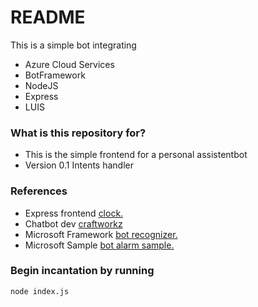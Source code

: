 # README #

This is a simple bot integrating 

* Azure Cloud Services
* BotFramework
* NodeJS
* Express 
* LUIS

### What is this repository for? ###

* This is the simple frontend for a personal assistentbot
* Version 0.1 Intents handler

### References ###

* Express frontend [clock.](https://www.clock.co.uk/insight/a-simple-website-in-node-js-2016-edition)
* Chatbot dev [craftworkz](https://blog.craftworkz.co/writing-a-basic-chatbot-using-microsoft-botbuilder-and-luis-9b1e2a01cde1)
* Microsoft Framework [bot recognizer.](http://docs.botframework.com/builder/node/guides/understanding-natural-language/)
* Microsoft Sample [bot alarm sample.](https://github.com/Microsoft/BotBuilder/blob/master/Node/examples/basics-naturalLanguage/app.js)


### Begin incantation by running ###
```
node index.js

```
